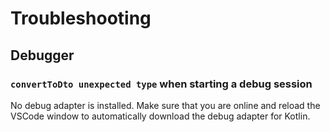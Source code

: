 # Troubleshooting

## Debugger

### `convertToDto unexpected type` when starting a debug session
No debug adapter is installed. Make sure that you are online and reload the VSCode window to automatically download the debug adapter for Kotlin.
